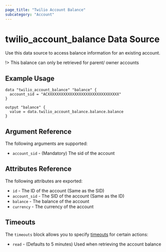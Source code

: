 ```yaml
---
page_title: "Twilio Account Balance"
subcategory: "Account"
---
```


# twilio_account_balance Data Source

Use this data source to access balance information for an existing account.

!> This balance can only be retrieved for parent/ owner accounts

## Example Usage

```hcl
data "twilio_account_balance" "balance" {
  account_sid = "ACXXXXXXXXXXXXXXXXXXXXXXXXXXXXXXXX"
}

output "balance" {
  value = data.twilio_account_balance.balance.balance
}
```

## Argument Reference

The following arguments are supported:

- `account_sid` - (Mandatory) The sid of the account

## Attributes Reference

The following attributes are exported:

- `id` - The ID of the account (Same as the SID)
- `account_sid` - The SID of the account (Same as the ID)
- `balance` - The balance of the account
- `currency` - The currency of the account

## Timeouts

The `timeouts` block allows you to specify [timeouts](https://www.terraform.io/docs/configuration/resources.html#timeouts) for certain actions:

- `read` - (Defaults to 5 minutes) Used when retrieving the account balance
